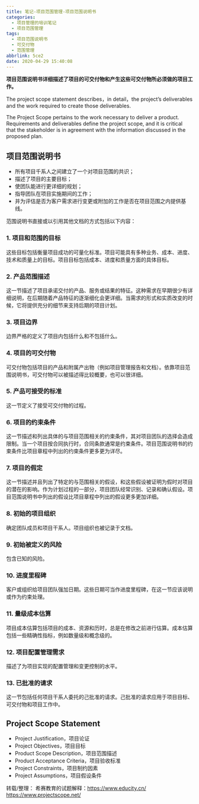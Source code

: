 ```yaml
---
title: 笔记-项目范围管理-项目范围说明书
categories:
  - 项目管理的培训笔记
  - 项目范围管理
tags:
  - 项目范围说明书
  - 可交付物
  - 范围管理
abbrlink: 5ce2
date: 2020-04-29 15:40:08
---
```


**项目范围说明书详细描述了项目的可交付物和产生这些可交付物所必须做的项目工作。**

The project scope statement describes，in detail，the project’s deliverables and the work required to create those deliverables.

The Project Scope pertains to the work necessary to deliver a product. Requirements and deliverables define the project scope, and it is critical that the stakeholder is in agreement with the information discussed in the proposed plan.

<!-- more -->
## 项目范围说明书

- 所有项目千系人之间建立了一个对项目范围的共识；
- 描述了项目的主要目标；
- 使团队能进行更详细的规划；
- 指导团队在项目实施期间的工作；
- 并为评估是否为客户需求进行变更或附加的工作是否在项目范围之内提供基线。
  
范围说明书直接或以引用其他文档的方式包括以下内容：

### 1. 项目和范围的目标

这些目标包括衡量项目成功的可量化标准。项目可能具有多种业务、成本、进度、技术和质量上的目标。项目目标包括成本、进度和质量方面的具体目标。

### 2. 产品范围描述

这一节描述了项目承诺交付的产品、服务或结果的特征。这种需求在早期很少有详细说明，在后期随着产品特征的逐渐细化会更详细。当需求的形式和实质改变的时候，它将提供充分的细节来支持后期的项目计划。

### 3. 项目边界

边界严格的定义了项目内包括什么和不包括什么。

### 4. 项目的可交付物

可交付物包括项目的产品和附属产出物（例如项目管理报告和文档）。依靠项目范围说明书，可交付物可以被描述得比较概要，也可以很详细。

### 5. 产品可接受的标准

这一节定义了接受可交付物的过程。

### 6. 项目的约束条件

这一节描述和列出具体的与项目范围相关的约束条件，其对项目团队的选择会造成限制。当一个项目按合同执行时，合同条款通常是约束条件。项目范围说明书的约束条件比项目章程中列出的约束条件更多更为详尽。

### 7. 项目的假定

这一节描述并且列出了特定的与范围相关的假设，和这些假设被证明为假时对项目的潜在的影响。作为计划过程的一部分，项目团队经常识别、记录和确认假设。项目范围说明书中列出的假设比项目章程中列出的假设更多更加详细。

### 8. 初始的项目组织

确定团队成员和项目干系人。项目组织也被记录于文档。

### 9. 初始被定义的风险

包含已知的风险。

### 10. 进度里程碑

客户或组织给项目团队强加日期。这些日期可当作进度里程碑，在这一节应该说明或作为约束处理。

### 11. 量级成本估算

项目成本估算包括项目的成本、资源和历时，总是在修改之前进行估算。成本估算包括一些精确性指标，例如数量级和概念级的。

### 12. 项目配置管理需求

描述了为项目实现的配置管理和变更控制的水平。

### 13. 已批准的请求

这一节包括任何项目干系人委托的己批准的请求。己批准的请求应用于项目目标、可交付物和项目工作中。

## Project Scope Statement

- Project Justification，项目论证
- Project Objectives，项目目标
- Product Scope Description，项目范围描述
- Product Acceptance Criteria，项目验收标准
- Project Constraints，项目制约因素
- Project Assumptions，项目假设条件

转载/整理：
希赛教育的试题解释：<https://www.educity.cn/>
<https://www.projectscope.net/>
